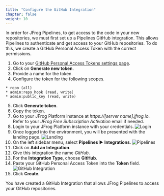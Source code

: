 ```yaml
---
title: "Configure the GitHub Integration"
chapter: false
weight: 10
---
```


In order for JFrog Pipelines, to get access to the code in your new repositories, we must first set up a Pipelines GitHub integration. This allows Pipelines to authenticate and get access to your GitHub repositories. To do this, we create a GitHub Personal Access Token with the correct permissions.

1. Go to your [GitHub Personal Access Tokens settings page](https://github.com/settings/tokens).
2. Click on **Generate new token**.
3. Provide a name for the token.
4. Configure the token for the following scopes.

```
* repo (all)
* admin:repo_hook (read, write)
* admin:public_key (read, write)
```
5. Click **Generate token**.
6. Copy the token.
7. Go to your JFrog Platform instance at _https://[server name].jfrog.io_. Refer to your _JFrog Free Subscription Activation_ email if needed.
8. Login to your JFrog Platform instance with your credentials.
![Login](/images/Login.png)
9. Once logged into the environment, you will be presented with the landing page.
![Landing](/images/Landing.png)
10. On the left sidebar menu, select **Pipelines** ► **Integrations**.
![Pipelines](/images/Integrations.png)
10. Click on **Add an Integration**.
11. Give this integration the name _GitHub_.
12. For the **Integration Type**, choose **GitHub**.
13. Paste your GitHub Personal Access Token into the **Token** field.
![GitHub Integration](/images/AddGitHubIntegration.png)
14. Click **Create**.

You have created a GitHub Integration that allows JFrog Pipelines to access your GitHub repositories.




